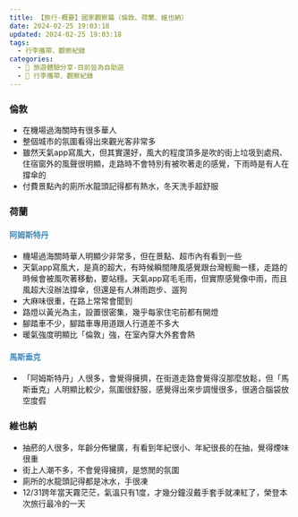 ```yaml
---
title: 【旅行-概要】國家觀察篇（倫敦、荷蘭、維也納）
date: 2024-02-25 19:03:18
updated: 2024-02-25 19:03:18
tags:
  - 行李攜帶、觀察紀錄
categories: 
  - 🌴 旅遊體驗分享-目前皆為自助遊
  - 🥥 行李攜帶、觀察紀錄
---
```

>	
<!-- more -->

### 倫敦
+ 在機場過海關時有很多華人
+ 整個城市的氛圍看得出來觀光客非常多
+ 雖然天氣app寫風大，但其實還好，風大的程度頂多是吹的街上垃圾到處飛、住宿窗外的風聲很明顯，走路時不會特別有被吹著走的感覺，下雨時是有人在撐傘的
+ 付費景點內的廁所水龍頭記得都有熱水，冬天洗手超舒服

### 荷蘭
#### <font color=#4287B5>阿姆斯特丹</font> 
+ 機場過海關時華人明顯少非常多，但在景點、超市內有看到一些
+ 天氣app寫風大，是真的超大，有時候瞬間陣風感覺跟台灣輕颱一樣，走路的時候會被風吹著移動，要站穩。天氣app寫毛毛雨，但實際感覺像中雨，而且風超大沒辦法撐傘，但還是有人淋雨跑步、遛狗
+ 大麻味很重，在路上常常會聞到
+ 路燈以黃光為主，設置很密集，幾乎每家住宅前都有開燈
+ 腳踏車不少，腳踏車專用道跟人行道差不多大
+ 暖氣強度明顯比「倫敦」強，在室內穿大外套會熱
#### <font color=#4287B5>馬斯垂克</font> 
+ 「阿姆斯特丹」人很多，會覺得擁擠，在街道走路會覺得沒那麼放鬆，但「馬斯垂克」人明顯比較少，氛圍很舒服，感覺得出來步調慢很多，很適合腦袋放空度假

### 維也納
+ 抽菸的人很多，年齡分佈蠻廣，有看到年紀很小、年紀很長的在抽，覺得煙味很重
+ 街上人潮不多，不會覺得擁擠，是悠閒的氛圍
+ 廁所的水龍頭記得都是冰水，手很凍
+ 12/31跨年當天霧茫茫，氣溫只有1度，才幾分鐘沒戴手套手就凍紅了，榮登本次旅行最冷的一天

